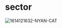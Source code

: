 # sector

![1614121632-NYAN-CAT](https://user-images.githubusercontent.com/29038060/113470015-3a0a8680-948d-11eb-9c91-5b7dea7c81e2.jpg)`
`
